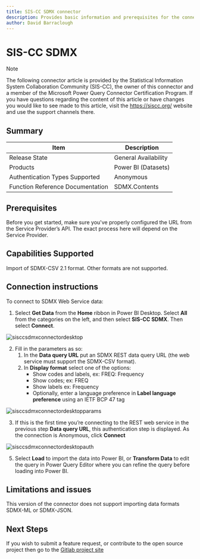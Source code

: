```yaml
---
title: SIS-CC SDMX connector
description: Provides basic information and prerequisites for the connector and descriptions of the optional input parameters.
author: David Barraclough
---
```


# SIS-CC SDMX 

>[!Note]
>The following connector article is provided by the Statistical Information System Collaboration Community (SIS-CC), the owner of this connector and a member of the Microsoft Power Query Connector Certification Program. If you have questions regarding the content of this article or have changes you would like to see made to this article, visit the https://siscc.org/ website and use the support channels there.

## Summary

| Item | Description |
| ---- | ----------- |
| Release State | General Availability |
| Products | Power BI (Datasets) |
| Authentication Types Supported | Anonymous |
| Function Reference Documentation | SDMX.Contents |

## Prerequisites
Before you get started, make sure you've properly configured the URL from the Service Provider’s API. The exact process here will depend on the Service Provider.

## Capabilities Supported
Import of SDMX-CSV 2.1 format. Other formats are not supported.

## Connection instructions
To connect to SDMX Web Service data:

1. Select **Get Data** from the **Home** ribbon in Power BI Desktop. Select **All** from the categories on the left, and then select **SIS-CC SDMX**. Then select **Connect**.

![sisccsdmxconnectordesktop](https://user-images.githubusercontent.com/9213243/135047581-e8d87c44-2ecc-432f-9568-6cf840dd0eb5.jpg)

2. Fill in the parameters as so:
	1.	In the **Data query URL** put an SDMX REST data query URL (the web service must support the SDMX-CSV format).
	2.	In **Display format** select one of the options: 
		- Show codes and labels, ex: FREQ: Frequency
		- Show codes; ex: FREQ
		- Show labels ex: Frequency
		- Optionally, enter a language preference in **Label language preference** using an IETF BCP 47 tag

![sisccsdmxconnectordesktopparams](https://user-images.githubusercontent.com/9213243/135048221-d97d4c56-dc90-4d77-8652-a18d919aebff.jpg)

3.	If this is the first time you’re connecting to the REST web service in the previous step **Data query URL**, this authentication step is displayed.  As the connection is Anonymous, click **Connect**

![sisccsdmxconnectordesktopauth](https://user-images.githubusercontent.com/9213243/135048653-e331ac0e-9995-4ee5-b932-ddbaa037c887.jpg)

5.	Select **Load** to import the data into Power BI, or **Transform Data** to edit the query in Power Query Editor where you can refine the query before loading into Power BI.

## Limitations and issues
This version of the connector does not support importing data formats SDMX-ML or SDMX-JSON.

## Next Steps
If you wish to submit a feature request, or contribute to the open source project then go to the [Gitlab project site](https://gitlab.com/sis-cc/sdmx-tools/sdmx-power-bi)

